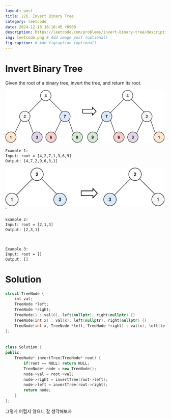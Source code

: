 ```yaml
---
layout: post
title: 226. Invert Binary Tree
category: leetcode
date: 2024-12-18 16:18:45 +0900
description: https://leetcode.com/problems/invert-binary-tree/description/
img: leetcode.png # Add image post (optional)
fig-caption: # Add figcaption (optional)
---
```


            
# Invert Binary Tree

Given the root of a binary tree, invert the tree, and return its root.


<img src="../imgs/invert1-tree.jpg" alt="invert1-tree" width="500"/>

    Example 1:
    Input: root = [4,2,7,1,3,6,9]
    Output: [4,7,2,9,6,3,1]

<img src="../imgs/invert2-tree.jpg" alt="invert2-tree" width="500"/>'

    Example 2:
    Input: root = [2,1,3]
    Output: [2,3,1]

<br>

    Example 3:
    Input: root = []
    Output: []

# Solution

```cpp
struct TreeNode {
    int val;
    TreeNode *left;
    TreeNode *right;
    TreeNode() : val(0), left(nullptr), right(nullptr) {}
    TreeNode(int x) : val(x), left(nullptr), right(nullptr) {}
    TreeNode(int x, TreeNode *left, TreeNode *right) : val(x), left(left), right(right) {}
};


class Solution {
public:
    TreeNode* invertTree(TreeNode* root) {
        if(root == NULL) return NULL;
        TreeNode* node = new TreeNode();
        node->val = root->val;
        node->right = invertTree(root->left);
        node->left = invertTree(root->right);
        return node;
    }
};

```

그렇게 어렵지 않으니 잘 생각해보자 